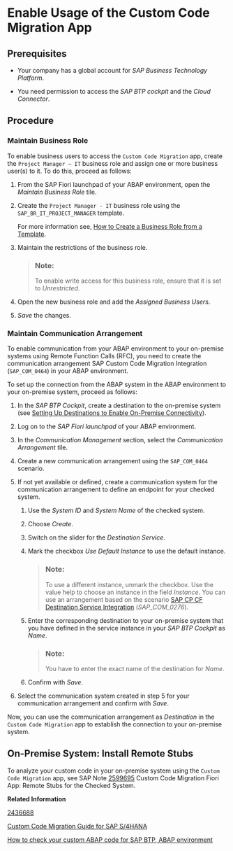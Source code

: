 <!-- loio34f67edd5f3e4c1eb00ad1943f551fb8 -->

# Enable Usage of the Custom Code Migration App



<a name="loio34f67edd5f3e4c1eb00ad1943f551fb8__section_ccm_prereq"/>

## Prerequisites

-   Your company has a global account for *SAP Business Technology Platform*.

-   You need permission to access the *SAP BTP cockpit* and the *Cloud Connector*.




<a name="loio34f67edd5f3e4c1eb00ad1943f551fb8__section_rhc_glz_1nb"/>

## Procedure



### Maintain Business Role

To enable business users to access the `Custom Code Migration` app, create the `Project Manager – IT` business role and assign one or more business user\(s\) to it. To do this, proceed as follows:

1.  From the SAP Fiori launchpad of your ABAP environment, open the *Maintain Business Role* tile.

2.  Create the `Project Manager - IT` business role using the `SAP_BR_IT_PROJECT_MANAGER` template.

    For more information see, [How to Create a Business Role from a Template](https://help.sap.com/viewer/65de2977205c403bbc107264b8eccf4b/Cloud/en-US/ec310a8b669a45ca898dc4dd91d97de2.html).

3.  Maintain the restrictions of the business role.

    > ### Note:  
    > To enable write access for this business role, ensure that it is set to *Unrestricted*.

4.  Open the new business role and add the *Assigned Business Users*.

5.  *Save* the changes.




### Maintain Communication Arrangement

To enable communication from your ABAP environment to your on-premise systems using Remote Function Calls \(RFC\), you need to create the communication arrangement SAP Custom Code Migration Integration \(`SAP_COM_0464`\) in your ABAP environment.

To set up the connection from the ABAP system in the ABAP environment to your on-premise system, proceed as follows:

1.  In the *SAP BTP Cockpit*, create a destination to the on-premise system \(see [Setting Up Destinations to Enable On-Premise Connectivity](https://help.sap.com/viewer/65de2977205c403bbc107264b8eccf4b/Cloud/en-US/9b6510edf4d844a28f022b3db41f3202.html)\).

2.  Log on to the *SAP Fiori launchpad* of your ABAP environment.

3.  In the *Communication Management* section, select the *Communication Arrangement* tile.

4.  Create a new communication arrangement using the `SAP_COM_0464` scenario.

5.  If not yet available or defined, create a communication system for the communication arrangement to define an endpoint for your checked system.

    1.  Use the *System ID* and *System Name* of the checked system.

    2.  Choose *Create*.

    3.  Switch on the slider for the *Destination Service*.

    4.  Mark the checkbox *Use Default Instance* to use the default instance.

        > ### Note:  
        > To use a different instance, unmark the checkbox. Use the value help to choose an instance in the field *Instance*. You can use an arrangement based on the scenario [SAP CP CF Destination Service Integration](https://help.sap.com/viewer/a96b1df8525f41f79484717368e30626/Cloud/en-US/7c1b45781c6f4d9ca23177b61805d179.html) \(*SAP\_COM\_0276*\).

    5.  Enter the corresponding destination to your on-premise system that you have defined in the service instance in your *SAP BTP Cockpit* as *Name*.

        > ### Note:  
        > You have to enter the exact name of the destination for *Name*.

    6.  Confirm with *Save*.

6.  Select the communication system created in step 5 for your communication arrangement and confirm with *Save*.


Now, you can use the communication arrangement as *Destination* in the `Custom Code Migration` app to establish the connection to your on-premise system.



<a name="loio34f67edd5f3e4c1eb00ad1943f551fb8__CCM_onprem_install_remote_stubs"/>

## On-Premise System: Install Remote Stubs

To analyze your custom code in your on-premise system using the `Custom Code Migration` app, see SAP Note [2599695](https://launchpad.support.sap.com/#/notes/2599695) Custom Code Migration Fiori App: Remote Stubs for the Checked System.

**Related Information**  


[2436688](https://launchpad.support.sap.com/#/notes/)

[Custom Code Migration Guide for SAP S/4HANA](https://help.sap.com/doc/9dcbc5e47ba54a5cbb509afaa49dd5a1/latest/en-US/CustomCodeMigration_EndtoEnd.pdf)

[How to check your custom ABAP code for SAP BTP, ABAP environment](https://blogs.sap.com/2018/10/02/how-to-check-your-custom-abap-code-for-sap-cloud-platform-abap-environment/)

